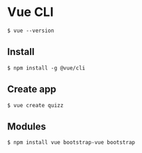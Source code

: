 # Vue CLI

```
$ vue --version
```

## Install

```
$ npm install -g @vue/cli
```

## Create app

```
$ vue create quizz
```

## Modules

```
$ npm install vue bootstrap-vue bootstrap
```